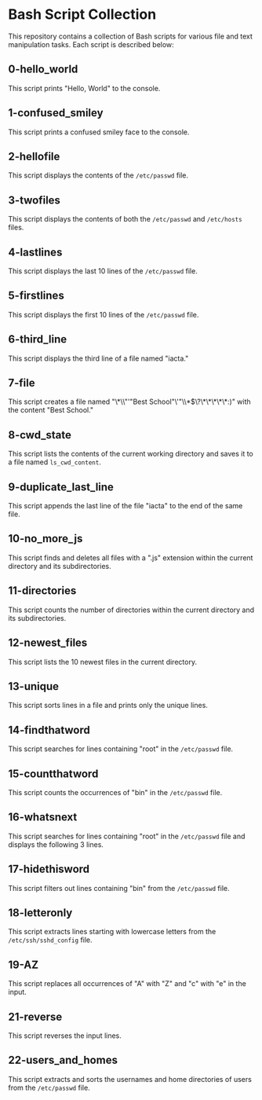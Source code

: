 # Bash Script Collection

This repository contains a collection of Bash scripts for various file and text manipulation tasks. Each script is described below:

## 0-hello_world

This script prints "Hello, World" to the console.

## 1-confused_smiley

This script prints a confused smiley face to the console.

## 2-hellofile

This script displays the contents of the `/etc/passwd` file.

## 3-twofiles

This script displays the contents of both the `/etc/passwd` and `/etc/hosts` files.

## 4-lastlines

This script displays the last 10 lines of the `/etc/passwd` file.

## 5-firstlines

This script displays the first 10 lines of the `/etc/passwd` file.

## 6-third_line

This script displays the third line of a file named "iacta."

## 7-file

This script creates a file named "\\\*\\\\"'\"Best School\"\\'"\\\\\*\$\\\?\\\*\\\*\\\*\\\*\\\*\:\)" with the content "Best School."

## 8-cwd_state

This script lists the contents of the current working directory and saves it to a file named `ls_cwd_content`.

## 9-duplicate_last_line

This script appends the last line of the file "iacta" to the end of the same file.

## 10-no_more_js

This script finds and deletes all files with a ".js" extension within the current directory and its subdirectories.

## 11-directories

This script counts the number of directories within the current directory and its subdirectories.

## 12-newest_files

This script lists the 10 newest files in the current directory.

## 13-unique

This script sorts lines in a file and prints only the unique lines.

## 14-findthatword

This script searches for lines containing "root" in the `/etc/passwd` file.

## 15-countthatword

This script counts the occurrences of "bin" in the `/etc/passwd` file.

## 16-whatsnext

This script searches for lines containing "root" in the `/etc/passwd` file and displays the following 3 lines.

## 17-hidethisword

This script filters out lines containing "bin" from the `/etc/passwd` file.

## 18-letteronly

This script extracts lines starting with lowercase letters from the `/etc/ssh/sshd_config` file.

## 19-AZ

This script replaces all occurrences of "A" with "Z" and "c" with "e" in the input.

## 21-reverse

This script reverses the input lines.

## 22-users_and_homes

This script extracts and sorts the usernames and home directories of users from the `/etc/passwd` file.
